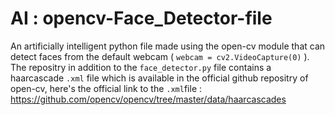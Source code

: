 # AI : opencv-Face_Detector-file
An artificially intelligent python file made using the open-cv module that can detect faces from the default webcam ( ```webcam = cv2.VideoCapture(0)``` ). The  repositry in addition to the `face_detector.py` file contains a haarcascade `.xml` file which is available in the official github repositry of open-cv, here's the official link to the `.xml`file : https://github.com/opencv/opencv/tree/master/data/haarcascades
